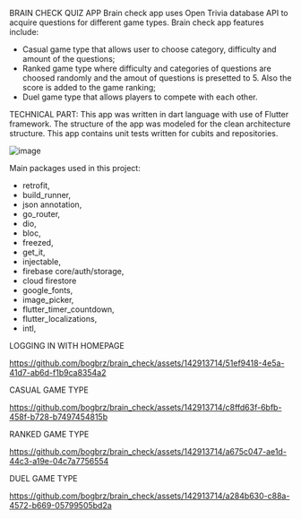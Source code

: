 BRAIN CHECK QUIZ APP
Brain check app uses Open Trivia database API to acquire questions for different game types.
Brain check app features include:
 - Casual game type that allows user to choose category, difficulty and amount of the questions;
 - Ranked game type where difficulty and categories of questions are choosed randomly and the amout of questions is presetted to 5. Also the score is added to the game ranking;
 - Duel game type that allows players to compete with each other.

TECHNICAL PART:
This app was written in dart language with use of Flutter framework. The structure of the app was modeled for the clean architecture structure. This app contains unit tests written for cubits and repositories.


![image](https://github.com/bogbrz/brain_check/assets/142913714/1173d2c6-0b70-44c5-99fb-fb8897ae6b87)

Main packages used in this project: 
- retrofit,
- build_runner,
- json annotation,
- go_router,
- dio,
- bloc,
- freezed,
- get_it,
- injectable,
- firebase core/auth/storage,
- cloud firestore
- google_fonts,
- image_picker,
- flutter_timer_countdown,
- flutter_localizations,
- intl,

LOGGING IN WITH HOMEPAGE




https://github.com/bogbrz/brain_check/assets/142913714/51ef9418-4e5a-41d7-ab6d-f1b9ca8354a2




CASUAL GAME TYPE




https://github.com/bogbrz/brain_check/assets/142913714/c8ffd63f-6bfb-458f-b728-b7497454815b




RANKED GAME TYPE




https://github.com/bogbrz/brain_check/assets/142913714/a675c047-ae1d-44c3-a19e-04c7a7756554




DUEL GAME TYPE




https://github.com/bogbrz/brain_check/assets/142913714/a284b630-c88a-4572-b669-05799505bd2a



